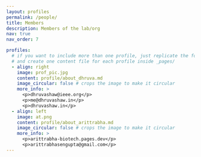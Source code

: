 ```yaml
---
layout: profiles
permalink: /people/
title: Members
description: Members of the lab/org
nav: true
nav_order: 7

profiles:
  # if you want to include more than one profile, just replicate the following block
  # and create one content file for each profile inside _pages/
  - align: right
    image: prof_pic.jpg
    content: profile/about_dhruva.md
    image_circular: false # crops the image to make it circular
    more_info: >
      <p>dhruvashaw@ieee.org</p>
      <p>me@dhruvashaw.in</p>
      <p>dhruvashaw.in</p>
  - align: left
    image: at.png
    content: profile/about_arittrabha.md
    image_circular: false # crops the image to make it circular
    more_info: >
      <p>arittrabha-biotech.pages.dev</p>
      <p>arittrabhasengupta@gmail.com</p>
---
```

